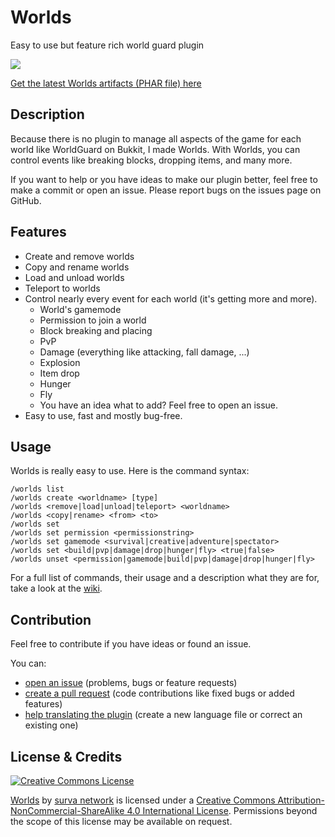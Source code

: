 # Worlds
Easy to use but feature rich world guard plugin

![](https://poggit.pmmp.io/ci.badge/survanetwork/Worlds/Worlds)

[Get the latest Worlds artifacts (PHAR file) here](https://poggit.pmmp.io/ci/survanetwork/Worlds/Worlds)

## Description
Because there is no plugin to manage all aspects of the game for each world like WorldGuard on Bukkit, I made Worlds.
With Worlds, you can control events like breaking blocks, dropping items, and many more.

If you want to help or you have ideas to make our plugin better, feel free to make a commit or open an issue.
Please report bugs on the issues page on GitHub.

## Features
- Create and remove worlds
- Copy and rename worlds
- Load and unload worlds
- Teleport to worlds
- Control nearly every event for each world (it's getting more and more).
    - World's gamemode
    - Permission to join a world
    - Block breaking and placing
    - PvP
    - Damage (everything like attacking, fall damage, ...)
    - Explosion
    - Item drop
    - Hunger
    - Fly
    - You have an idea what to add? Feel free to open an issue.
- Easy to use, fast and mostly bug-free.

## Usage
Worlds is really easy to use. Here is the command syntax:

```
/worlds list
/worlds create <worldname> [type]
/worlds <remove|load|unload|teleport> <worldname>
/worlds <copy|rename> <from> <to>
/worlds set
/worlds set permission <permissionstring>
/worlds set gamemode <survival|creative|adventure|spectator>
/worlds set <build|pvp|damage|drop|hunger|fly> <true|false>
/worlds unset <permission|gamemode|build|pvp|damage|drop|hunger|fly>
```

For a full list of commands, their usage and a description what they are for, take a look at the [wiki](https://github.com/survanetwork/Worlds/wiki/Commands).

## Contribution
Feel free to contribute if you have ideas or found an issue.

You can:
- [open an issue](https://github.com/survanetwork/Worlds/issues) (problems, bugs or feature requests)
- [create a pull request](https://github.com/survanetwork/Worlds/pulls) (code contributions like fixed bugs or added features)
- [help translating the plugin](https://github.com/survanetwork/Worlds/tree/master/resources/languages) (create a new language file or correct an existing one)

## License & Credits
[![Creative Commons License](https://i.creativecommons.org/l/by-nc-sa/4.0/88x31.png)](http://creativecommons.org/licenses/by-nc-sa/4.0/)

[Worlds](https://github.com/survanetwork/Worlds) by [surva network](https://github.com/survanetwork) is licensed under a [Creative Commons Attribution-NonCommercial-ShareAlike 4.0 International License](http://creativecommons.org/licenses/by-nc-sa/4.0/). Permissions beyond the scope of this license may be available on request.
